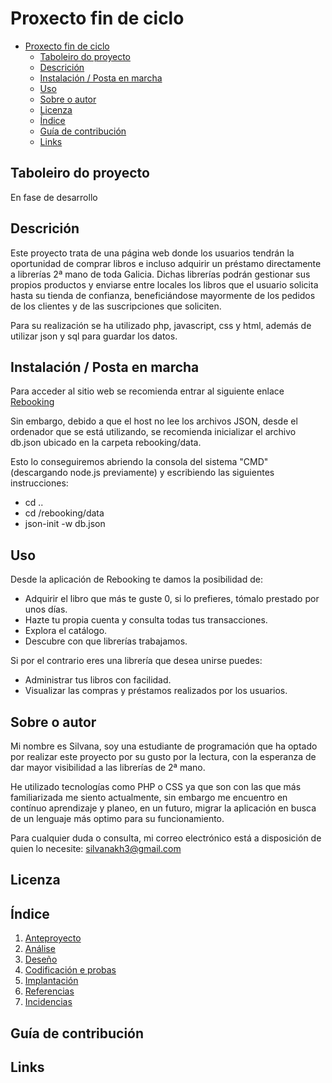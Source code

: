 # Proxecto fin de ciclo

- [Proxecto fin de ciclo](#proxecto-fin-de-ciclo)
  - [Taboleiro do proyecto](#taboleiro-do-proyecto)
  - [Descrición](#descrición)
  - [Instalación / Posta en marcha](#instalación--posta-en-marcha)
  - [Uso](#uso)
  - [Sobre o autor](#sobre-o-autor)
  - [Licenza](#licenza)
  - [Índice](#índice)
  - [Guía de contribución](#guía-de-contribución)
  - [Links](#links)

## Taboleiro do proyecto

En fase de desarrollo

## Descrición
Este proyecto trata de una página web donde los usuarios tendrán la oportunidad de comprar libros e incluso adquirir un préstamo directamente a librerías 2ª mano de toda Galicia. Dichas librerías podrán gestionar sus propios productos y enviarse entre locales los libros que el usuario solicita hasta su tienda de confianza, beneficiándose mayormente de los pedidos de los clientes y de las suscripciones que soliciten.

Para su realización se ha utilizado php, javascript, css y html, además de utilizar json y sql para guardar los datos.

## Instalación / Posta en marcha

Para acceder al sitio web se recomienda entrar al siguiente enlace
[Rebooking](https://lime-goat-560503.hostingersite.com/rebooking/src/index.php)

Sin embargo, debido a que el host no lee los archivos JSON, desde el ordenador que se está utilizando, se recomienda inicializar el archivo db.json ubicado en la carpeta rebooking/data.

Esto lo conseguiremos abriendo la consola del sistema "CMD" (descargando node.js previamente) y escribiendo las siguientes instrucciones:

- cd ..
- cd /rebooking/data
- json-init -w db.json

## Uso

Desde la aplicación de Rebooking te damos la posibilidad de:

- Adquirir el libro que más te guste 0, si lo prefieres, tómalo prestado por unos días.
- Hazte tu propia cuenta y consulta todas tus transacciones.
- Explora el catálogo.
- Descubre con que librerías trabajamos.

Si por el contrario eres una librería que desea unirse puedes:

- Administrar tus libros con facilidad.
- Visualizar las compras y préstamos realizados por los usuarios.

## Sobre o autor

Mi nombre es Silvana, soy una estudiante de programación que ha optado por realizar este proyecto por su gusto por la lectura, con la esperanza de dar mayor visibilidad a las librerías de 2ª mano. 

He utilizado tecnologías como PHP o CSS ya que son con las que más familiarizada me siento actualmente, sin embargo me encuentro en contínuo aprendizaje y planeo, en un futuro, migrar la aplicación en busca de un lenguaje más optimo para su funcionamiento.

Para cualquier duda o consulta, mi correo electrónico está a disposición de quien lo necesite: [silvanakh3@gmail.com](silvanakh3@gmail.com) 

## Licenza

## Índice

1. [Anteproyecto](doc/templates/1_Anteproxecto.md)
2. [Análise](doc/templates/2_Analise.md)
3. [Deseño](doc/templates/3_Deseño.md)
4. [Codificación e probas](doc/templates/4_Codificacion_e_probas.md)
5. [Implantación](doc/templates/5_Implantación.md)
6. [Referencias](doc/templates/6_Referencias.md)
7. [Incidencias](doc/templates/7_Incidencias.md)

## Guía de contribución

## Links